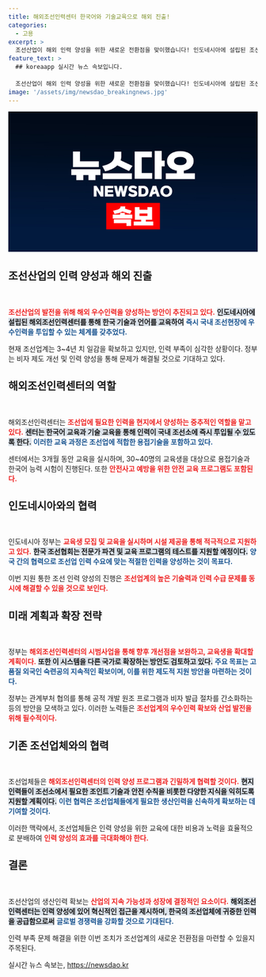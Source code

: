 ```yaml
---
title: 해외조선인력센터 한국어와 기술교육으로 해외 진출!
categories:
  - 고용
excerpt: >
  조선산업이 해외 인력 양성을 위한 새로운 전환점을 맞이했습니다! 인도네시아에 설립된 조선인력센터를 통해 우수 인력을 즉시 국내 현장에 투입, 고부가가치 선종에 발맞춘 생산력 강화에 나섭니다. K-조선의 미래가 궁금하다면 클릭하세요!
feature_text: >
  ## koreaapp 실시간 뉴스 속보입니다.

  조선산업이 해외 인력 양성을 위한 새로운 전환점을 맞이했습니다! 인도네시아에 설립된 조선인력센터를 통해 우수 인력을 즉시 국내 현장에 투입, 고부가가치 선종에 발맞춘 생산력 강화에 나섭니다. K-조선의 미래가 궁금하다면 클릭하세요!
image: '/assets/img/newsdao_breakingnews.jpg'
---
```


<p><img src="/assets/img/newsdao_breakingnews.jpg" alt="koreaapp 속보" /></p>

<h2 data-ke-size="size26">조선산업의 인력 양성과 해외 진출</h2>

<p data-ke-size="size16">&nbsp;</p>

<p><b><span style="color: #ee2323;">조선산업의 발전을 위해 해외 우수인력을 양성하는 방안이 추진되고 있다.</span></b> <b><span style="background-color: #21538527;">인도네시아에 설립된 해외조선인력센터를 통해 한국 기술과 언어를 교육하여</span></b> <b><span style="color: #1a5490;">즉시 국내 조선현장에 우수인력을 투입할 수 있는 체계를 갖추었다.</span></b> </p>

<p>현재 조선업계는 3~4년 치 일감을 확보하고 있지만, 인력 부족이 심각한 상황이다. 정부는 비자 제도 개선 및 인력 양성을 통해 문제가 해결될 것으로 기대하고 있다. </p>

<h2 data-ke-size="size26">해외조선인력센터의 역할</h2>

<p data-ke-size="size16">&nbsp;</p>

<p>해외조선인력센터는 <b><span style="color: #ee2323;">조선업에 필요한 인력을 현지에서 양성하는 중추적인 역할을 맡고 있다.</span></b> <b><span style="background-color: #21538527;">센터는 한국어 교육과 기술 교육을 통해 인력이 국내 조선소에 즉시 투입될 수 있도록 한다.</span></b> <b><span style="color: #1a5490;">이러한 교육 과정은 조선업에 적합한 용접기술을 포함하고 있다.</span></b></p>

<p>센터에서는 3개월 동안 교육을 실시하며, 30~40명의 교육생을 대상으로 용접기술과 한국어 능력 시험이 진행된다. 또한 <b><span style="color: #ee2323;">안전사고 예방을 위한 안전 교육 프로그램도 포함된다.</span></b> </p>

<h2 data-ke-size="size26">인도네시아와의 협력</h2>

<p data-ke-size="size16">&nbsp;</p>

<p>인도네시아 정부는 <b><span style="color: #ee2323;">교육생 모집 및 교육을 실시하며 시설 제공을 통해 적극적으로 지원하고 있다.</span></b> <b><span style="background-color: #21538527;">한국 조선협회는 전문가 파견 및 교육 프로그램의 테스트를 지원할 예정이다.</span></b> <b><span style="color: #1a5490;">양국 간의 협력으로 조선업 인력 수요에 맞는 적절한 인력을 양성하는 것이 목표다.</span></b></p>

<p>이번 지원 통한 조선 인력 양성의 진행은 <b><span style="color: #ee2323;">조선업계의 높은 기술력과 인력 수급 문제를 동시에 해결할 수 있을 것으로 보인다.</span></b></p>

<h2 data-ke-size="size26">미래 계획과 확장 전략</h2>

<p data-ke-size="size16">&nbsp;</p>

<p>정부는 <b><span style="color: #ee2323;">해외조선인력센터의 시범사업을 통해 향후 개선점을 보완하고, 교육생을 확대할 계획이다.</span></b> <b><span style="background-color: #21538527;">또한 이 시스템을 다른 국가로 확장하는 방안도 검토하고 있다.</span></b> <b><span style="color: #1a5490;">주요 목표는 고품질 외국인 숙련공의 지속적인 확보이며, 이를 위한 제도적 지원 방안을 마련하는 것이다.</span></b></p>

<p>정부는 관계부처 협의를 통해 공적 개발 원조 프로그램과 비자 발급 절차를 간소화하는 등의 방안을 모색하고 있다. 이러한 노력들은 <b><span style="color: #ee2323;">조선업계의 우수인력 확보와 산업 발전을 위해 필수적이다.</span></b></p>

<h2 data-ke-size="size26">기존 조선업체와의 협력</h2>

<p data-ke-size="size16">&nbsp;</p>

<p>조선업체들은 <b><span style="color: #ee2323;">해외조선인력센터의 인력 양성 프로그램과 긴밀하게 협력할 것이다.</span></b> <b><span style="background-color: #21538527;">현지 인력들이 조선소에서 필요한 조인트 기술과 안전 수칙을 비롯한 다양한 지식을 익히도록 지원할 계획이다.</span></b> <b><span style="color: #1a5490;">이런 협력은 조선업체들에게 필요한 생산인력을 신속하게 확보하는 데 기여할 것이다.</span></b></p>

<p>이러한 맥락에서, 조선업체들은 인력 양성을 위한 교육에 대한 비용과 노력을 효율적으로 분배하여 <b><span style="color: #ee2323;">인력 양성의 효과를 극대화해야 한다.</span></b></p>

<h2 data-ke-size="size26">결론</h2>

<p data-ke-size="size16">&nbsp;</p>

<p>조선산업의 생산인력 확보는 <b><span style="color: #ee2323;">산업의 지속 가능성과 성장에 결정적인 요소이다.</span></b> <b><span style="background-color: #21538527;">해외조선인력센터는 인력 양성에 있어 혁신적인 접근을 제시하며, 한국의 조선업체에 귀중한 인력을 공급함으로써</span></b> <b><span style="color: #1a5490;">글로벌 경쟁력을 강화할 것으로 기대된다.</span></b></p>

<p>인력 부족 문제 해결을 위한 이번 조치가 조선업계의 새로운 전환점을 마련할 수 있을지 주목된다. <p data-ke-size="size16"></p></p>
실시간 뉴스 속보는, <a href="https://newsdao.kr" rel="dofollow">https://newsdao.kr</a>


